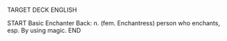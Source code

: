 TARGET DECK
ENGLISH

START
Basic
Enchanter
Back: n. (fem. Enchantress) person who enchants, esp. By using magic.
END
